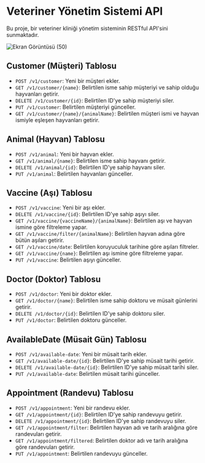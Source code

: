 # Veteriner Yönetim Sistemi API

Bu proje, bir veteriner kliniği yönetim sisteminin RESTful API'sini sunmaktadır.



![Ekran Görüntüsü (50)](https://github.com/cgezginci/vetManagementSystem/assets/143842154/ef074ba7-4a13-4e3b-988b-5dcd78e7b5ec)




## Customer (Müşteri) Tablosu

- `POST /v1/customer`: Yeni bir müşteri ekler.
- `GET /v1/customer/{name}`: Belirtilen isme sahip müşteriyi ve sahip olduğu hayvanları getirir.
- `DELETE /v1/customer/{id}`: Belirtilen ID'ye sahip müşteriyi siler.
- `PUT /v1/customer`: Belirtilen müşteriyi günceller.
- `GET /v1/customer/{name}/{animalName}`: Belirtilen müşteri ismi ve hayvan ismiyle eşleşen hayvanları getirir.

## Animal (Hayvan) Tablosu

- `POST /v1/animal`: Yeni bir hayvan ekler.
- `GET /v1/animal/{name}`: Belirtilen isme sahip hayvanı getirir.
- `DELETE /v1/animal/{id}`: Belirtilen ID'ye sahip hayvanı siler.
- `PUT /v1/animal`: Belirtilen hayvanları günceller.

## Vaccine (Aşı) Tablosu

- `POST /v1/vaccine`: Yeni bir aşı ekler.
- `DELETE /v1/vaccine/{id}`: Belirtilen ID'ye sahip aşıyı siler.
- `GET /v1/vaccine/{vaccineName}/{animalName}`: Belirtilen aşı ve hayvan ismine göre filtreleme yapar.
- `GET /v1/vaccine/filter/{animalName}`: Belirtilen hayvan adına göre bütün aşıları getirir.
- `GET /v1/vaccine/date`: Belirtilen koruyuculuk tarihine göre aşıları filtreler.
- `GET /v1/vaccine/{name}`: Belirtilen aşı ismine göre filtreleme yapar.
- `PUT /v1/vaccine`: Belirtilen aşıyı günceller.

## Doctor (Doktor) Tablosu

- `POST /v1/doctor`: Yeni bir doktor ekler.
- `GET /v1/doctor/{name}`: Belirtilen isme sahip doktoru ve müsait günlerini getirir.
- `DELETE /v1/doctor/{id}`: Belirtilen ID'ye sahip doktoru siler.
- `PUT /v1/doctor`: Belirtilen doktoru günceller.

## AvailableDate (Müsait Gün) Tablosu

- `POST /v1/available-date`: Yeni bir müsait tarih ekler.
- `GET /v1/available-date/{id}`: Belirtilen ID'ye sahip müsait tarihi getirir.
- `DELETE /v1/available-date/{id}`: Belirtilen ID'ye sahip müsait tarihi siler.
- `PUT /v1/available-date`: Belirtilen müsait tarihi günceller.

## Appointment (Randevu) Tablosu

- `POST /v1/appointment`: Yeni bir randevu ekler.
- `GET /v1/appointment/{id}`: Belirtilen ID'ye sahip randevuyu getirir.
- `DELETE /v1/appointment/{id}`: Belirtilen ID'ye sahip randevuyu siler.
- `GET /v1/appointment/filter`: Belirtilen hayvan adı ve tarih aralığına göre randevuları getirir.
- `GET /v1/appointment/filtered`: Belirtilen doktor adı ve tarih aralığına göre randevuları getirir.
- `PUT /v1/appointment`: Belirtilen randevuyu günceller.
